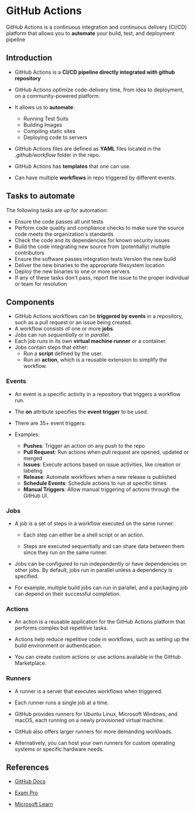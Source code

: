 # GitHub Actions

GitHub Actions is a continuous integration and continuous delivery (CI/CD) platform that allows you to **automate** your build, test, and deployment pipeline

## Introduction

- GitHub Actions is a **CI/CD pipeline directly integrated with github repository**

- GitHub Actions optimize code-delivery time, from idea to deployment, on a community-powered platform.

- It allows us to **automate**:

  - Running Test Suits
  - Building Images
  - Compiling static sites
  - Deploying code to servers

- GitHub Actions files are defined as **YAML** files located in the _.github/workflow_ folder in the repo.

- GitHub Actions has **templates** that one can use.

- Can have multiple **workflows** in repo triggered by different events.

## Tasks to automate

The following tasks are up for automation:

- Ensure the code passes all unit tests
- Perform code quality and compliance checks to make sure the source code meets the organization's standards
- Check the code and its dependencies for known security issues
- Build the code integrating new source from (potentially) multiple contributors
- Ensure the software passes integration tests
  Version the new build
- Deliver the new binaries to the appropriate filesystem location
- Deploy the new binaries to one or more servers
- If any of these tasks don't pass, report the issue to the proper individual or team for resolution

## Components

- GitHub Actions workflows can be **triggered by events** in a repository, such as a pull request or an issue being created.
- A workflow consists of one or more **jobs**.
- Jobs can run _sequentially_ or in _parallel_.
- Each job runs in its own **virtual machine runner** or a container.
- Jobs contain steps that either:
  - Run a **script** defined by the user.
  - Run an **action**, which is a reusable extension to simplify the workflow.

### Events

- An event is a specific activity in a repository that triggers a workflow run.

- The **on** attribute specifies the **event trigger** to be used.

- There are 35+ event triggers:

- Examples:
  - **Pushes**: Trigger an action on any push to the repo
  - **Pull Request**: Run actions when pull request are opened, updated or merged
  - **Issues**: Execute actions based on issue activities, like creation or labeling
  - **Release**: Automate workflows when a new release is published
  - **Schedule Events**: Schedule actions to run at specific times
  - **Manual Triggers**: Allow manual triggering of actions through the GitHub UI.

### Jobs

- A job is a set of steps in a workflow executed on the same runner.

  - Each step can either be a shell script or an action.

  - Steps are executed sequentially and can share data between them since they run on the same runner.

- Jobs can be configured to run independently or have dependencies on other jobs. By default, jobs run in parallel unless a dependency is specified.

- For example, multiple build jobs can run in parallel, and a packaging job can depend on their successful completion.

### Actions

- An action is a reusable application for the GitHub Actions platform that performs complex but repetitive tasks.

- Actions help reduce repetitive code in workflows, such as setting up the build environment or authentication.

- You can create custom actions or use actions available in the GitHub Marketplace.

### Runners

- A runner is a server that executes workflows when triggered.

- Each runner runs a single job at a time.

- GitHub provides runners for Ubuntu Linux, Microsoft Windows, and macOS, each running on a newly provisioned virtual machine.

- GitHub also offers larger runners for more demanding workloads.

- Alternatively, you can host your own runners for custom operating systems or specific hardware needs.

## References

- [GitHub Docs](https://docs.github.com/en/actions/about-github-actions/understanding-github-actions)

- [Exam Pro](https://www.exampro.co/github-actions)

- [Microsoft Learn](https://learn.microsoft.com/en-us/training/modules/github-actions-automate-tasks/?source=docs)
